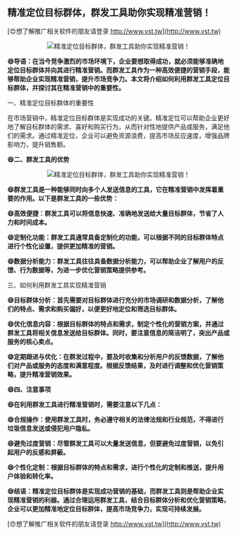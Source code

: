 ## **精准定位目标群体，群发工具助你实现精准营销！**

[😍想了解推广相关软件的朋友请登录 http://www.vst.tw](http://www.vst.tw)

 <center><img src="https://vst.tw/MP4/tuiguang/png/3.png" alt="精准定位目标群体，群发工具助你实现精准营销！"></center>

**😄导语：在当今竞争激烈的市场环境下，企业要想取得成功，就必须能够准确地定位目标群体并向其进行精准营销。而群发工具作为一种高效便捷的营销手段，能够帮助企业实现精准营销，提升市场竞争力。本文将介绍如何利用群发工具定位目标群体，并探讨其在精准营销中的重要性。**

一、精准定位目标群体的重要性

在市场营销中，精准定位目标群体是实现成功的关键。精准定位可以帮助企业更好地了解目标群体的需求、喜好和购买行为，从而针对性地提供产品或服务，满足他们的需求。通过精准定位，企业可以避免资源浪费，提高市场反应速度，增强品牌影响力，提升销售额。

**😄二、群发工具的优势**

 <center><img src="https://vst.tw/MP4/tuiguang/png/8.png" alt="精准定位目标群体，群发工具助你实现精准营销！"></center>

**😄群发工具是一种能够同时向多个人发送信息的工具，它在精准营销中发挥着重要的作用。以下是群发工具的一些优势：**

**😄高效便捷：群发工具可以将信息快速、准确地发送给大量目标群体，节省了人力和时间成本。**

**😄定制化功能：群发工具通常具备定制化的功能，可以根据不同的目标群体特点进行个性化设置，提供更加精准的营销。**

**😄数据分析能力：群发工具往往具备数据分析能力，可以帮助企业了解用户的反馈、行为数据等，为进一步优化营销策略提供参考。**

三、如何利用群发工具实现精准营销

**😄目标群体分析：首先需要对目标群体进行充分的市场调研和数据分析，了解他们的特点、需求和购买偏好，以便更好地定位和筛选目标群体。**

**😄优化信息内容：根据目标群体的特点和需求，制定个性化的营销方案，并通过群发工具将相关信息发送给目标群体。同时，要注意信息的简洁明了，突出产品或服务的核心卖点。**

**😄定期跟进与优化：在群发过程中，要及时收集和分析用户的反馈数据，了解他们对产品或服务的态度和满意程度。根据反馈结果，及时进行调整和优化营销策略，提升精准营销效果。**

**😄四、注意事项**

**😄在利用群发工具进行精准营销时，需要注意以下几点：**

**😄合规操作：使用群发工具时，务必遵守相关的法律法规和行业规范，不得进行垃圾信息发送或侵犯用户隐私。**

**😄避免过度营销：尽管群发工具可以大量发送信息，但要避免过度营销，以免引起用户的反感和屏蔽。**

**😄个性化定制：根据目标群体的特点和需求，进行个性化的定制和推送，提升用户体验和转化率。**

**😄结语：精准定位目标群体是实现成功营销的基础，而群发工具则是帮助企业实现精准营销的利器。通过合理运用群发工具，结合目标群体分析和优化营销策略，企业可以更加精准地定位目标群体，提高市场竞争力，实现可持续发展。**

[😍想了解推广相关软件的朋友请登录 http://www.vst.tw](http://www.vst.tw)



